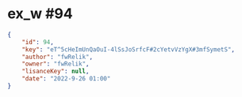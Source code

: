 
# ex_w #94
                
```JSON
{
    "id": 94,
    "key": "eT^5cHeImUnQaOuI-4lSsJoSrfcF#2cYetvVzYgX#3mfSymetS",
    "author": "fwRelik",
    "owner": "fwRelik",
    "lisanceKey": null,
    "date": "2022-9-26 01:00"
}
```

